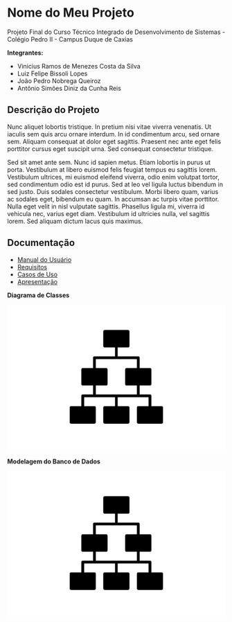 # Nome do Meu Projeto

Projeto Final do Curso Técnico Integrado de Desenvolvimento de Sistemas - Colégio Pedro II - Campus Duque de Caxias

**Integrantes:**
 - Vinicius Ramos de Menezes Costa da Silva   
 - Luiz Felipe Bissoli Lopes   
 - João Pedro Nobrega Queiroz
 - Antônio Simões Diniz da Cunha Reis
 
 ## Descrição do Projeto

 Nunc aliquet lobortis tristique. In pretium nisi vitae viverra venenatis. Ut iaculis sem quis arcu ornare interdum. In id condimentum arcu, sed ornare sem. Aliquam consequat at dolor eget sagittis. Praesent nec ante eget felis porttitor cursus eget suscipit urna. Sed consequat consectetur tristique.

Sed sit amet ante sem. Nunc id sapien metus. Etiam lobortis in purus ut porta. Vestibulum at libero euismod felis feugiat tempus eu sagittis lorem. Vestibulum ultrices, mi euismod eleifend viverra, odio enim volutpat tortor, sed condimentum odio est id purus. Sed at leo vel ligula luctus bibendum in sed justo. Duis sodales consectetur vestibulum. Morbi libero quam, varius ac sodales eget, bibendum eu quam. In accumsan ac turpis vitae porttitor. Nulla eget velit in nisl vulputate sagittis. Phasellus ligula mi, viverra id vehicula nec, varius eget diam. Vestibulum id ultricies nulla, vel sagittis lorem. Sed aliquam dictum lacus quis maximus.

## Documentação

- [Manual do Usuário](manual.md)
- [Requisitos](requisitos.md)
- [Casos de Uso](casos-de-uso.md)
- [Apresentação](apresentacao.pdf)

**Diagrama de Classes**

![Diagrama de Classes](diagrama-exemplo.png)

**Modelagem do Banco de Dados**

![Diagrama de Banco de Dados](diagrama-exemplo.png)
